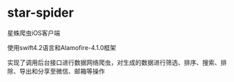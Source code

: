 # star-spider
<p>星蛛爬虫iOS客户端</p>
<p>使用swift4.2语言和Alamofire-4.1.0框架</p>
<p>实现了调用后台接口进行数据网络爬虫，对生成的数据进行筛选、排序、搜索、排除、导出和分享至微信、邮箱等操作</p>

